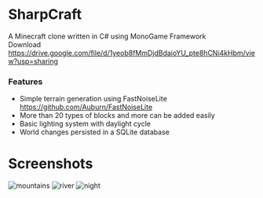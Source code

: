 # SharpCraft
A Minecraft clone written in C# using MonoGame Framework\
Download https://drive.google.com/file/d/1yeob8fMmDjdBdaioYU_pte8hCNi4kHbm/view?usp=sharing

### Features

* Simple terrain generation using FastNoiseLite https://github.com/Auburn/FastNoiseLite
* More than 20 types of blocks and more can be added easily
* Basic lighting system with daylight cycle
* World changes persisted in a SQLite database

# Screenshots

![mountains](https://user-images.githubusercontent.com/72624262/116400359-9f565b00-a832-11eb-8ca7-19adef3fdd7d.png)
![river](https://user-images.githubusercontent.com/72624262/116400353-9d8c9780-a832-11eb-9806-c86a1c42ee27.png)
![night](https://user-images.githubusercontent.com/72624262/116400357-9ebdc480-a832-11eb-9a60-33a17cc91f3d.png)
